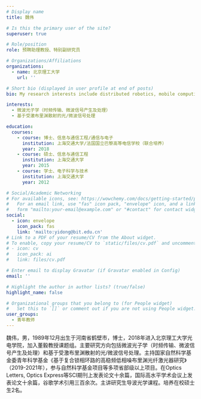 ```yaml
---
# Display name
title: 魏伟

# Is this the primary user of the site?
superuser: true

# Role/position
role: 预聘助理教授、特别副研究员

# Organizations/Affiliations
organizations:
  - name: 北京理工大学
    url: ''

# Short bio (displayed in user profile at end of posts)
bio: My research interests include distributed robotics, mobile computing and programmable matter.

interests:
  - 微波光子学（时频传输、微波信号产生及处理）
  - 基于受激布里渊散射的光/微波信号处理

education:
  courses:
    - course: 博士、信息与通信工程/通信与电子
      institution: 上海交通大学/法国国立巴黎高等电信学校（联合培养）
      year: 2018
    - course: 硕士、信息与通信工程
      institution: 上海交通大学
      year: 2015
    - course: 学士、电子科学与技术
      institution: 上海交通大学
      year: 2012

# Social/Academic Networking
# For available icons, see: https://wowchemy.com/docs/getting-started/page-builder/#icons
#   For an email link, use "fas" icon pack, "envelope" icon, and a link in the
#   form "mailto:your-email@example.com" or "#contact" for contact widget.
social:
  - icon: envelope
    icon_pack: fas
    link: 'mailto:yidong@bit.edu.cn'
# Link to a PDF of your resume/CV from the About widget.
# To enable, copy your resume/CV to `static/files/cv.pdf` and uncomment the lines below.
# - icon: cv
#   icon_pack: ai
#   link: files/cv.pdf

# Enter email to display Gravatar (if Gravatar enabled in Config)
email: ''

# Highlight the author in author lists? (true/false)
highlight_name: false

# Organizational groups that you belong to (for People widget)
#   Set this to `[]` or comment out if you are not using People widget.
user_groups:
  - 青年教师
---
```


魏伟，男，1989年12月出生于河南省鹤壁市，博士，2018年进入北京理工大学光电学院，加入董毅教授课题组。主要研究方向包括微波光子学（时频传输、微波信号产生及处理）和基于受激布里渊散射的光/微波信号处理。主持国家自然科学基金委青年科学基金《基于复合锁相环路的高稳频低相噪布里渊光纤激光器研究》（2019-2021年），参与自然科学基金项目等多项省部级以上项目。在Optics Letters, Optics Express等SCI期刊上发表论文十余篇，国际高水平学术会议上发表论文十余篇，谷歌学术引用三百余次。主讲研究生导波光学课程。培养在校硕士生2名。
